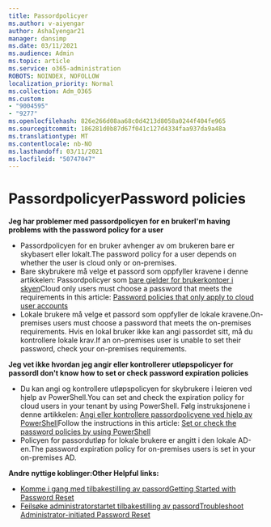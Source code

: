 ```yaml
---
title: Passordpolicyer
ms.author: v-aiyengar
author: AshaIyengar21
manager: dansimp
ms.date: 03/11/2021
ms.audience: Admin
ms.topic: article
ms.service: o365-administration
ROBOTS: NOINDEX, NOFOLLOW
localization_priority: Normal
ms.collection: Adm_O365
ms.custom:
- "9004595"
- "9277"
ms.openlocfilehash: 826e266d08aa68c0d4213d8058a0244f404fe965
ms.sourcegitcommit: 186281d0b87d67f041c127d4334faa937da9a48a
ms.translationtype: MT
ms.contentlocale: nb-NO
ms.lasthandoff: 03/11/2021
ms.locfileid: "50747047"
---
```

# <a name="password-policies"></a><span data-ttu-id="d6155-102">Passordpolicyer</span><span class="sxs-lookup"><span data-stu-id="d6155-102">Password policies</span></span>

<span data-ttu-id="d6155-103">**Jeg har problemer med passordpolicyen for en bruker**</span><span class="sxs-lookup"><span data-stu-id="d6155-103">**I'm having problems with the password policy for a user**</span></span>

- <span data-ttu-id="d6155-104">Passordpolicyen for en bruker avhenger av om brukeren bare er skybasert eller lokalt.</span><span class="sxs-lookup"><span data-stu-id="d6155-104">The password policy for a user depends on whether the user is cloud only or on-premises.</span></span>
- <span data-ttu-id="d6155-105">Bare skybrukere må velge et passord som oppfyller kravene i denne artikkelen: Passordpolicyer som [bare gjelder for brukerkontoer i skyen](https://docs.microsoft.com/azure/active-directory/authentication/concept-sspr-policy?WT.mc_id=Portal-Microsoft_Azure_Support#password-policies-that-only-apply-to-cloud-user-accounts)</span><span class="sxs-lookup"><span data-stu-id="d6155-105">Cloud only users must choose a password that meets the requirements in this article: [Password policies that only apply to cloud user accounts](https://docs.microsoft.com/azure/active-directory/authentication/concept-sspr-policy?WT.mc_id=Portal-Microsoft_Azure_Support#password-policies-that-only-apply-to-cloud-user-accounts)</span></span>
- <span data-ttu-id="d6155-106">Lokale brukere må velge et passord som oppfyller de lokale kravene.</span><span class="sxs-lookup"><span data-stu-id="d6155-106">On-premises users must choose a password that meets the on-premises requirements.</span></span> <span data-ttu-id="d6155-107">Hvis en lokal bruker ikke kan angi passordet sitt, må du kontrollere lokale krav.</span><span class="sxs-lookup"><span data-stu-id="d6155-107">If an on-premises user is unable to set their password, check your on-premises requirements.</span></span>

<span data-ttu-id="d6155-108">**Jeg vet ikke hvordan jeg angir eller kontrollerer utløpspolicyer for passord**</span><span class="sxs-lookup"><span data-stu-id="d6155-108">**I don't know how to set or check password expiration policies**</span></span>

- <span data-ttu-id="d6155-109">Du kan angi og kontrollere utløpspolicyen for skybrukere i leieren ved hjelp av PowerShell.</span><span class="sxs-lookup"><span data-stu-id="d6155-109">You can set and check the expiration policy for cloud users in your tenant by using PowerShell.</span></span> <span data-ttu-id="d6155-110">Følg instruksjonene i denne artikkelen: [Angi eller kontrollere passordpolicyene ved hjelp av PowerShell](https://docs.microsoft.com/azure/active-directory/authentication/concept-sspr-policy?WT.mc_id=Portal-Microsoft_Azure_Support#set-or-check-the-password-policies-by-using-powershell)</span><span class="sxs-lookup"><span data-stu-id="d6155-110">Follow the instructions in this article: [Set or check the password policies by using PowerShell](https://docs.microsoft.com/azure/active-directory/authentication/concept-sspr-policy?WT.mc_id=Portal-Microsoft_Azure_Support#set-or-check-the-password-policies-by-using-powershell)</span></span>
- <span data-ttu-id="d6155-111">Policyen for passordutløp for lokale brukere er angitt i den lokale AD-en.</span><span class="sxs-lookup"><span data-stu-id="d6155-111">The password expiration policy for on-premises users is set in your on-premises AD.</span></span>

<span data-ttu-id="d6155-112">**Andre nyttige koblinger:**</span><span class="sxs-lookup"><span data-stu-id="d6155-112">**Other Helpful links:**</span></span>
- [<span data-ttu-id="d6155-113">Komme i gang med tilbakestilling av passord</span><span class="sxs-lookup"><span data-stu-id="d6155-113">Getting Started with Password Reset</span></span>](https://docs.microsoft.com/azure/active-directory/authentication/concept-sspr-policy?WT.mc_id=Portal-Microsoft_Azure_Support#set-or-check-the-password-policies-by-using-powershell)
- [<span data-ttu-id="d6155-114">Feilsøke administratorstartet tilbakestilling av passord</span><span class="sxs-lookup"><span data-stu-id="d6155-114">Troubleshoot Administrator-initiated Password Reset</span></span>](https://docs.microsoft.com/azure/active-directory/active-directory-passwords-troubleshoot?WT.mc_id=Portal-Microsoft_Azure_Support#troubleshoot-the-password-reset-portal)
